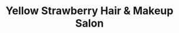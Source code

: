 ---
title: "Yellow Strawberry Hair & Makeup Salon"
url: /lakewood-ranch/yellow-strawberry-hair-und-makeup-salon/
shop: Kosmetik
---